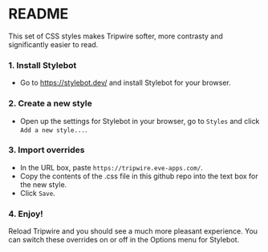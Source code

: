 # README

This set of CSS styles makes Tripwire softer, more contrasty and significantly easier to read.

### 1. Install Stylebot

- Go to https://stylebot.dev/ and install Stylebot for your browser.

### 2. Create a new style

- Open up the settings for Stylebot in your browser, go to `Styles` and click `Add a new style...`.

### 3. Import overrides

- In the URL box, paste `https://tripwire.eve-apps.com/`.
- Copy the contents of the .css file in this github repo into the text box for the new style.
- Click `Save`.

### 4. Enjoy!

Reload Tripwire and you should see a much more pleasant experience.
You can switch these overrides on or off in the Options menu for Stylebot.